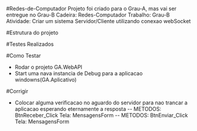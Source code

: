 #Redes-de-Computador
Projeto foi criado para o Grau-A, mas vai ser entregue no Grau-B
Cadeira: Redes-Computador 
Trabalho: Grau-B
Atividade: Criar um sistema Servidor/Cliente utilizando conexao webSocket


#Estrutura do projeto 

#Testes Realizados

#Como Testar
- Rodar o projeto GA.WebAPI
- Start uma nava instancia de Debug para a aplicacao windowns(GA.Aplicativo)

#Corrigir 
- Colocar alguma verificacao no aguardo do servidor para nao trancar a aplicacao esperando eternamente a resposta
	-- METODOS: BtnReceber_Click  Tela: MensagensForm
	-- METODOS: BtnEnviar_Click  Tela: MensagensForm
